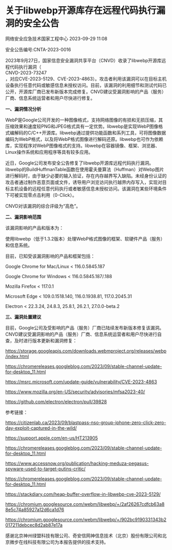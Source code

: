 #  关于libwebp开源库存在远程代码执行漏洞的安全公告   
 网络安全应急技术国家工程中心   2023-09-29 11:08  
  
安全公告编号:CNTA-2023-0016  
  
2023年9月27日，国家信息安全漏洞共享平台（CNVD）收录了libwebp开源库远程代码执行漏洞（  
CNVD-2023-73247  
，对应CVE-2023-5129、CVE-2023-4863）。攻击者利用该漏洞可以在目标主机设备执行任意代码或敏感信息未授权访问。目前，该漏洞的利用细节和测试代码已公开，开源库厂商已发布新版本完成修复。CNVD建议受漏洞影响的产品（服务）厂商、信息系统运营者和用户尽快进行修复。  
  
**一、漏洞情况分析**  
  
WebP是Google公司开发的一种图像格式，支持网络图像的有损和无损压缩，其压缩效果和速度较PNG和JPEG格式具有一定优势。libwebp是实现WebP图像格式编解码的C/C++开源库。libwebp通过提供功能函数和系列工具，可将图像数据编码为WebP格式，以及将WebP格式图像进行解码还原。libwebp也可作为依赖库，实现程序对WebP图像格式的支持。libwebp在容器镜像、框架、浏览器、Linux操作系统和应用程序等具有较多应用。  
  
近日，Google公司发布安全公告修复了libwebp开源库远程代码执行漏洞。libwebp的BuildHuffmanTable函数在使用霍夫曼算法（Huffman）对Webp图片进行解码时，由于缺少必要的输入验证，存在内存越界写入缺陷。未经身份认证的攻击者通过制作恶意页面或文件，诱导用户浏览访问执行越界内存写入，实现对目标主机设备的远程任意代码执行或者敏感信息未授权访问。该漏洞在某些环境条件下可被实现零点击利用（0-Click）。  
  
CNVD对该漏洞的综合评级为“高危”。  
  
**二、漏洞影响范围**  
  
该漏洞影响的产品和版本为：  
  
使用libwebp（低于1.3.2版本）处理WebP格式图像的框架、软硬件产品（服务）和信息系统。  
  
目前，已知受该漏洞影响的产品和框架包括：  
  
Google Chrome for Mac/Linux < 116.0.5845.187  
  
Google Chrome for Windows < 116.0.5845.187/.188  
  
Mozilla Firefox < 117.0.1  
  
Microsoft Edge < 109.0.1518.140, 116.0.1938.81, 117.0.2045.31  
  
Electron < 22.3.24, 24.8.3, 25.8.1, 26.2.1,
27.0.0-beta.2  
  
  
**三、漏洞处置建议**  
  
目前，Google公司及受影响的产品（服务）厂商已陆续发布新版本修复该漏洞。CNVD建议受漏洞影响的产品（服务）厂商、信息系统运营者和用户尽快进行自查，及时进行版本更新和漏洞修复：  
  
https://storage.googleapis.com/downloads.webmproject.org/releases/webp/index.html  
  
https://chromereleases.googleblog.com/2023/09/stable-channel-update-for-desktop_11.html  
  
https://msrc.microsoft.com/update-guide/vulnerability/CVE-2023-4863  
  
https://www.mozilla.org/en-US/security/advisories/mfsa2023-40/  
  
https://github.com/electron/electron/pull/39828  
  
  
  
参考链接：  
  
https://citizenlab.ca/2023/09/blastpass-nso-group-iphone-zero-click-zero-day-exploit-captured-in-the-wild/  
  
https://support.apple.com/en-us/HT213905  
  
https://chromereleases.googleblog.com/2023/09/stable-channel-update-for-desktop_11.html  
  
https://www.accessnow.org/publication/hacking-meduza-pegasus-spyware-used-to-target-putins-critic/  
  
https://chromereleases.googleblog.com/2023/09/stable-channel-update-for-desktop_11.html  
  
https://stackdiary.com/heap-buffer-overflow-in-libwebp-cve-2023-5129/  
  
https://chromium.googlesource.com/webm/libwebp/+/2af26267cdfcb63a88e5c74a85927a12d6ca1d76  
  
https://chromium.googlesource.com/webm/libwebp/+/902bc9190331343b2017211debcec8d2ab87e17a  
  
  
感谢北京神州绿盟科技有限公司、奇安信网神信息技术（北京）股份有限公司和北京微步在线科技有限公司为本报告提供的技术支持。  
  
  
